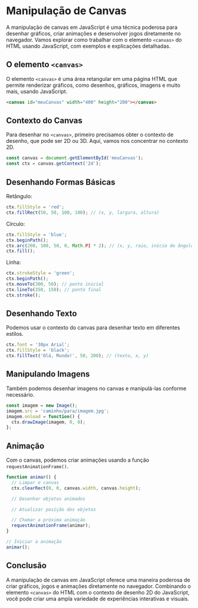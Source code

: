 # Manipulação de Canvas

A manipulação de canvas em JavaScript é uma técnica poderosa para desenhar gráficos, criar animações e desenvolver jogos diretamente no navegador. Vamos explorar como trabalhar com o elemento `<canvas>` do HTML usando JavaScript, com exemplos e explicações detalhadas.

## O elemento `<canvas>`

O elemento `<canvas>` é uma área retangular em uma página HTML que permite renderizar gráficos, como desenhos, gráficos, imagens e muito mais, usando JavaScript.

```html
<canvas id="meuCanvas" width="400" height="200"></canvas>
```

## Contexto do Canvas

Para desenhar no `<canvas>`, primeiro precisamos obter o contexto de desenho, que pode ser 2D ou 3D. Aqui, vamos nos concentrar no contexto 2D.

```js
const canvas = document.getElementById('meuCanvas');
const ctx = canvas.getContext('2d');
```

## Desenhando Formas Básicas

Retângulo:

```js
ctx.fillStyle = 'red';
ctx.fillRect(50, 50, 100, 100); // (x, y, largura, altura)
```

Círculo:

```js
ctx.fillStyle = 'blue';
ctx.beginPath();
ctx.arc(200, 100, 50, 0, Math.PI * 2); // (x, y, raio, início do ângulo, fim do ângulo)
ctx.fill();
```

Linha:

```js
ctx.strokeStyle = 'green';
ctx.beginPath();
ctx.moveTo(300, 50); // ponto inicial
ctx.lineTo(350, 150); // ponto final
ctx.stroke();
```

## Desenhando Texto

Podemos usar o contexto do canvas para desenhar texto em diferentes estilos.

```js
ctx.font = '30px Arial';
ctx.fillStyle = 'black';
ctx.fillText('Olá, Mundo!', 50, 200); // (texto, x, y)
```

## Manipulando Imagens

Também podemos desenhar imagens no canvas e manipulá-las conforme necessário.

```js
const imagem = new Image();
imagem.src = 'caminho/para/imagem.jpg';
imagem.onload = function() {
  ctx.drawImage(imagem, 0, 0);
};
```

## Animação

Com o canvas, podemos criar animações usando a função `requestAnimationFrame()`.

```js
function animar() {
  // Limpar o canvas
  ctx.clearRect(0, 0, canvas.width, canvas.height);

  // Desenhar objetos animados

  // Atualizar posição dos objetos

  // Chamar a próxima animação
  requestAnimationFrame(animar);
}

// Iniciar a animação
animar();
```

## Conclusão

A manipulação de canvas em JavaScript oferece uma maneira poderosa de criar gráficos, jogos e animações diretamente no navegador. Combinando o elemento `<canvas>` do HTML com o contexto de desenho 2D do JavaScript, você pode criar uma ampla variedade de experiências interativas e visuais. 